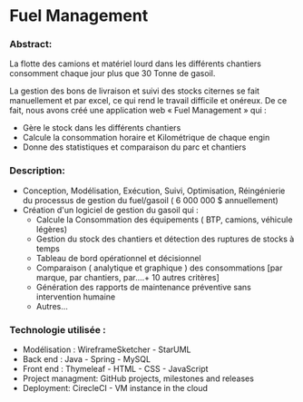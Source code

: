 # Fuel Management
### Abstract:
La flotte des camions et matériel lourd dans les différents chantiers consomment chaque jour plus que 30 Tonne de gasoil.

La gestion des bons de livraison et suivi des stocks citernes se fait manuellement et par excel, ce qui rend le travail difficile et onéreux. De ce fait, nous avons créé une application web « Fuel Management » qui :
-	Gère le stock dans les différents chantiers
-	Calcule la consommation horaire et Kilométrique de chaque engin
-	Donne des statistiques et comparaison du parc  et chantiers

### Description:
- Conception, Modélisation, Exécution, Suivi, Optimisation, Réingénierie du processus de gestion du fuel/gasoil ( 6 000 000 $ annuellement)
- Création d'un logiciel de gestion du gasoil qui :
  * Calcule la Consommation des équipements ( BTP, camions, véhicule légères)
  * Gestion du stock des chantiers et détection des ruptures de stocks à temps
  * Tableau de bord opérationnel et décisionnel
  * Comparaison ( analytique et graphique ) des consommations [par marque, par chantiers, par....+ 10 autres critères]
  * Génération des rapports de maintenance préventive sans intervention humaine
  * Autres...

### Technologie utilisée :
- Modélisation : WireframeSketcher - StarUML
- Back end : Java - Spring - MySQL
- Front end : Thymeleaf - HTML - CSS - JavaScript
- Project managment: GitHub projects, milestones and releases
- Deployment: CirecleCI - VM instance in the cloud
